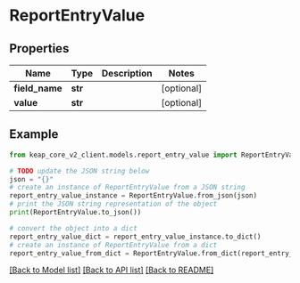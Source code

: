 # ReportEntryValue


## Properties

Name | Type | Description | Notes
------------ | ------------- | ------------- | -------------
**field_name** | **str** |  | [optional] 
**value** | **str** |  | [optional] 

## Example

```python
from keap_core_v2_client.models.report_entry_value import ReportEntryValue

# TODO update the JSON string below
json = "{}"
# create an instance of ReportEntryValue from a JSON string
report_entry_value_instance = ReportEntryValue.from_json(json)
# print the JSON string representation of the object
print(ReportEntryValue.to_json())

# convert the object into a dict
report_entry_value_dict = report_entry_value_instance.to_dict()
# create an instance of ReportEntryValue from a dict
report_entry_value_from_dict = ReportEntryValue.from_dict(report_entry_value_dict)
```
[[Back to Model list]](../README.md#documentation-for-models) [[Back to API list]](../README.md#documentation-for-api-endpoints) [[Back to README]](../README.md)


